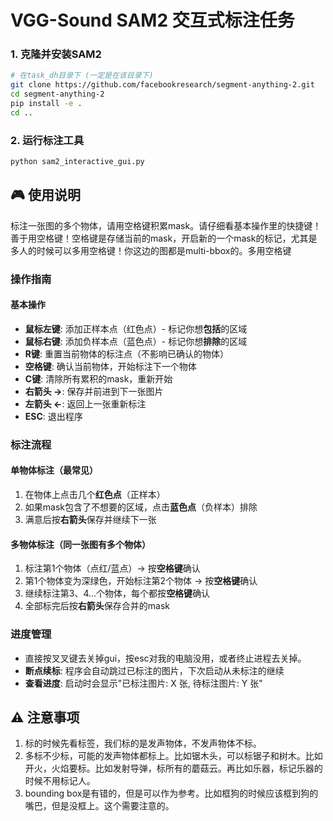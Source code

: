 # VGG-Sound SAM2 交互式标注任务



### 1. 克隆并安装SAM2

```bash
# 在task_dh目录下 (一定是在该目录下)
git clone https://github.com/facebookresearch/segment-anything-2.git
cd segment-anything-2
pip install -e .
cd ..
```

### 2. 运行标注工具

```bash
python sam2_interactive_gui.py
```


## 🎮 使用说明

标注一张图的多个物体，请用空格键积累mask。请仔细看基本操作里的快捷键！善于用空格键！空格键是存储当前的mask，开启新的一个mask的标记，尤其是多人的时候可以多用空格键！你这边的图都是multi-bbox的。多用空格键
### 操作指南

#### 基本操作
- **鼠标左键**: 添加正样本点（红色点）- 标记你想**包括**的区域
- **鼠标右键**: 添加负样本点（蓝色点）- 标记你想**排除**的区域
- **R键**: 重置当前物体的标注点（不影响已确认的物体）
- **空格键**: 确认当前物体，开始标注下一个物体
- **C键**: 清除所有累积的mask，重新开始
- **右箭头 →**: 保存并前进到下一张图片
- **左箭头 ←**: 返回上一张重新标注
- **ESC**: 退出程序

### 标注流程

#### 单物体标注（最常见）
1. 在物体上点击几个**红色点**（正样本）
2. 如果mask包含了不想要的区域，点击**蓝色点**（负样本）排除
3. 满意后按**右箭头**保存并继续下一张

#### 多物体标注（同一张图有多个物体）
1. 标注第1个物体（点红/蓝点）→ 按**空格键**确认
2. 第1个物体变为深绿色，开始标注第2个物体 → 按**空格键**确认
3. 继续标注第3、4...个物体，每个都按**空格键**确认
4. 全部标完后按**右箭头**保存合并的mask


### 进度管理
- 直接按叉叉键去关掉gui，按esc对我的电脑没用，或者终止进程去关掉。
- **断点续标**: 程序会自动跳过已标注的图片，下次启动从未标注的继续
- **查看进度**: 启动时会显示"已标注图片: X 张, 待标注图片: Y 张"


## ⚠️ 注意事项
1. 标的时候先看标签，我们标的是发声物体，不发声物体不标。
2. 多标不少标，可能的发声物体都标上。比如锯木头，可以标锯子和树木。比如开火，火焰要标。比如发射导弹，标所有的蘑菇云。再比如乐器，标记乐器的时候不用标记人。
3. bounding box是有错的，但是可以作为参考。比如框狗的时候应该框到狗的嘴巴，但是没框上。这个需要注意的。